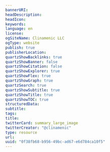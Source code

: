 ```yaml
---
bannerURI:
headDescription:
headIcon:
keywords:
language: en
license:
ogSiteName: Clinamenic LLC
ogType: website
publish: true
publisherLocation:
quartzShowBacklinks: true
quartzShowBanner: false
quartzShowCitation: false
quartzShowExplorer: true
quartzShowFlex: true
quartzShowGraph: true
quartzSearch: true
quartzShowSubtitle: true
quartzShowTitle: true
quartzShowTOC: true
structuredData:
subtitle:
tags:
title:
twitterCard: summary_large_image
twitterCreator: "@clinamenic"
type: resource
url:
uuid: "0f38fb68-b956-49bc-ad67-e6d784ca10f5"
---
```

